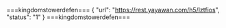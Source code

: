 ===kingdomstowerdefen===
{
    "url": "https://rest.yayawan.com/h5/lztfios",
    "status": "1"
}
===kingdomstowerdefen===
